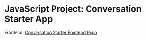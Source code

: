 # JavaScript Project: Conversation Starter App

Frontend: [Conversation Starter Frontend Repo](https://github.com/chienleow/conversation-starter-frontend)
